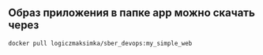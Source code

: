 ## Образ приложения в папке app можно скачать через

```bash
docker pull logiczmaksimka/sber_devops:my_simple_web
```